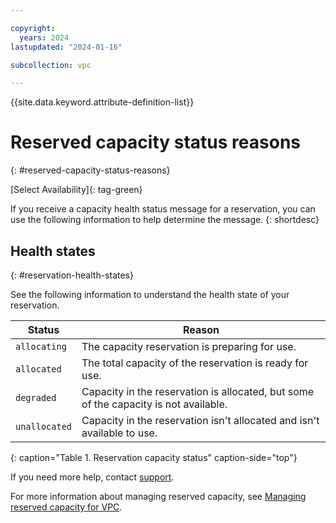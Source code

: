```yaml
---

copyright:
  years: 2024
lastupdated: "2024-01-16"

subcollection: vpc

---
```


{{site.data.keyword.attribute-definition-list}}

# Reserved capacity status reasons
{: #reserved-capacity-status-reasons}

[Select Availability]{: tag-green}

If you receive a capacity health status message for a reservation, you can use the following information to help determine the message.
{: shortdesc}

## Health states
{: #reservation-health-states}

See the following information to understand the health state of your reservation.

| Status  | Reason |
| ------------ | ----------- |
| `allocating` | The capacity reservation is preparing for use. |
| `allocated` | The total capacity of the reservation is ready for use. |
| `degraded` | Capacity in the reservation is allocated, but some of the capacity is not available. |
| `unallocated` | Capacity in the reservation isn't allocated and isn't available to use. |
{: caption="Table 1. Reservation capacity status" caption-side="top"}

If you need more help, contact [support](/docs/vpc?topic=vpc-getting-help).

For more information about managing reserved capacity, see [Managing reserved capacity for VPC](/docs/vpc?topic=vpc-managing-reserved-capacity-vpc).

